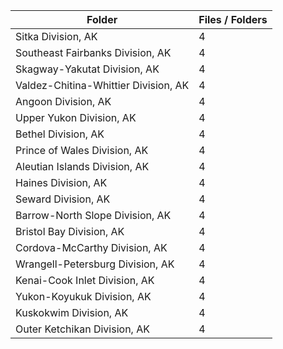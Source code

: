 | Folder                               |   Files / Folders |
|--------------------------------------|-------------------|
| Sitka Division, AK                   |                 4 |
| Southeast Fairbanks Division, AK     |                 4 |
| Skagway-Yakutat Division, AK         |                 4 |
| Valdez-Chitina-Whittier Division, AK |                 4 |
| Angoon Division, AK                  |                 4 |
| Upper Yukon Division, AK             |                 4 |
| Bethel Division, AK                  |                 4 |
| Prince of Wales Division, AK         |                 4 |
| Aleutian Islands Division, AK        |                 4 |
| Haines Division, AK                  |                 4 |
| Seward Division, AK                  |                 4 |
| Barrow-North Slope Division, AK      |                 4 |
| Bristol Bay Division, AK             |                 4 |
| Cordova-McCarthy Division, AK        |                 4 |
| Wrangell-Petersburg Division, AK     |                 4 |
| Kenai-Cook Inlet Division, AK        |                 4 |
| Yukon-Koyukuk Division, AK           |                 4 |
| Kuskokwim Division, AK               |                 4 |
| Outer Ketchikan Division, AK         |                 4 |